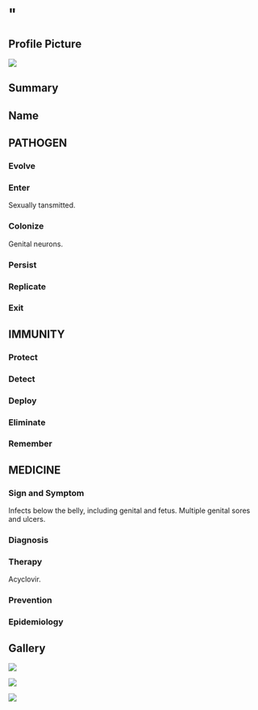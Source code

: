 # "

## Profile Picture

![](1.jpeg)

## Summary

## Name

## PATHOGEN

### Evolve

### Enter

Sexually tansmitted.

### Colonize

Genital neurons.

### Persist

### Replicate

### Exit

## IMMUNITY

### Protect

### Detect

### Deploy

### Eliminate

### Remember

## MEDICINE

### Sign and Symptom

Infects below the belly, including genital and fetus.
Multiple genital sores and ulcers.

### Diagnosis

### Therapy

Acyclovir.

### Prevention

### Epidemiology

## Gallery

![](2.jpeg)

![](3.jpeg)

![](4.jpeg)
